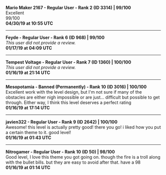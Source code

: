 **Mario Maker 2167 - Regular User - Rank 2 (ID 3314) | 99/100** <br>
Excellent <br>
99/100 <br>
**04/30/19 at 10:55 UTC**

----

**Feyde - Regular User - Rank 6 (ID 968) | 99/100** <br>
*This user did not provide a review.* <br>
**01/17/19 at 04:09 UTC**

----

**Tempest Voltage - Regular User - Rank 7 (ID 1360) | 100/100** <br>
*This user did not provide a review.* <br>
**01/16/19 at 21:14 UTC**

----

**Mesopotamia - Banned (Permanently) - Rank 10 (ID 3016) | 100/100** <br>
Excellent work with the level design, but I'm not sure if many of the obstacles are either nigh impossible or are just... difficult but possible to get through. Either way, I think this level deserves a perfect rating <br>
**01/16/19 at 17:14 UTC**

----

**javien322 - Regular User - Rank 9 (ID 2642) | 100/100** <br>
Awesome! this level is actually pretty good! there you go! i liked how you put a certain theme to it. good level! <br>
**01/16/19 at 01:43 UTC**

----

**Nitrogamer - Regular User - Rank 10 (ID 50) | 98/100** <br>
Good level, I love this theme you got going on. though the fire is a troll along with the bullet bills. but they are easy to avoid after that. have a 98 <br>
**01/16/19 at 01:14 UTC**
